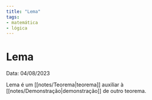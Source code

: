 ```yaml
---
title: "Lema"
tags:
- matemática
- lógica
---
```

# Lema

Data: 04/08/2023

Lema é um [[notes/Teorema|teorema]] auxiliar à [[notes/Demonstração|demonstração]] de outro teorema.